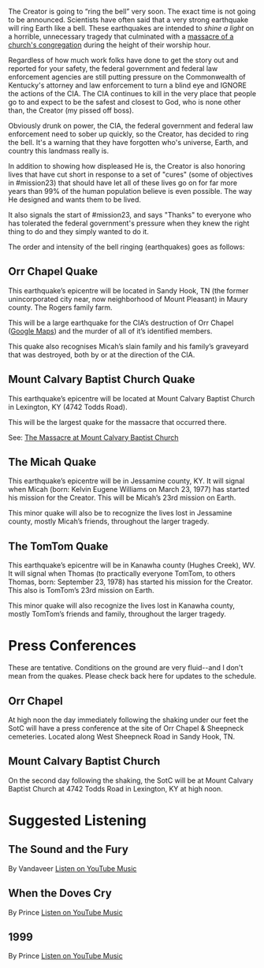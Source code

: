 The Creator is going to “ring the bell” very soon. The exact time is not going to be announced.  Scientists have often said that a very strong earthquake will ring Earth like a bell.  These earthquakes are intended to _shine a light_ on a horrible, unnecessary tragedy that culminated with a [massacre of a church's congregation](https://github.com/mission23/mission23/wiki/The-Massacre-at-Mount-Calvary-Baptist-Church) during the height of their worship hour.  

Regardless of how much work folks have done to get the story out and reported for your safety, the federal government and federal law enforcement agencies are still putting pressure on the Commonwealth of Kentucky's attorney and law enforcement to turn a blind eye and IGNORE the actions of the CIA. The CIA continues to kill in the very place that people go to and expect to be the safest and closest to God, who is none other than, the Creator (my pissed off boss). 

Obviously drunk on power, the CIA, the federal government and federal law enforcement need to sober up quickly, so the Creator, has decided to ring the bell.  It's a warning that they have forgotten who's universe, Earth, and country this landmass really is.  

In addition to showing how displeased He is, the Creator is also honoring lives that have cut short in response to a set of "cures" (some of objectives in #mission23) that should have let all of these lives go on for far more years than 99% of the human population believe is even possible.  The way He designed and wants them to be lived. 

It also signals the start of #mission23, and says "Thanks" to everyone who has tolerated the federal government's pressure when they knew the right thing to do and they simply wanted to do it.

The order and intensity of the bell ringing (earthquakes) goes as follows:

## Orr Chapel Quake
This earthquake’s epicentre will be located  in Sandy Hook, TN (the former unincorporated city near, now neighborhood of Mount Pleasant) in Maury county. The Rogers family farm. 

This will be a large earthquake for the CIA’s destruction of Orr Chapel ([Google Maps](https://goo.gl/maps/XMMdNdpGjU3SMMKQ8)) and the murder of all of it’s identified members. 

This quake also recognises Micah’s slain family and his family’s graveyard that was destroyed, both by or at the direction of the CIA. 

## Mount Calvary Baptist Church Quake
This earthquake’s epicentre will be located at Mount Calvary Baptist Church in Lexington, KY (4742 Todds Road). 

This will be the largest quake for the massacre that occurred there.

See: [The Massacre at Mount Calvary Baptist Church](https://github.com/Mission23/MCBCMassacre/wiki/Massacre-at-Mount-Calvary-Baptist-Church)

## The Micah Quake 
This earthquake’s epicentre will be in Jessamine county, KY. It will signal when Micah (born: Kelvin Eugene Williams on March 23, 1977) has started his mission for the Creator. This will be Micah’s 23rd mission on Earth. 

This minor quake will also be to recognize the lives lost in Jessamine county, mostly Micah’s friends, throughout the larger tragedy. 

## The TomTom Quake
This earthquake’s epicentre will be in Kanawha county (Hughes Creek), WV. It will signal when Thomas (to practically everyone TomTom, to others Thomas, born: September 23, 1978) has started his mission for the Creator. This also is TomTom’s 23rd mission on Earth. 

This minor quake will also recognize the lives lost in Kanawha county, mostly TomTom’s friends and family, throughout the larger tragedy. 

# Press Conferences 
These are tentative.  Conditions on the ground are very fluid--and I don't mean from the quakes.  Please check back here for updates to the schedule.

## Orr Chapel
At high noon the day immediately following the shaking under our feet the SotC will have a press conference at the site of Orr Chapel & Sheepneck cemeteries. Located along West Sheepneck Road in Sandy Hook, TN. 
## Mount Calvary Baptist Church 
On the second day following the shaking, the SotC will be at Mount Calvary Baptist Church at 4742 Todds Road in Lexington, KY at high noon. 

# Suggested Listening
## The Sound and the Fury
By Vandaveer
[Listen on YouTube Music](https://music.youtube.com/watch?v=OpLeRY6NIhA&si=cmrf2QAr0f544FMZ)

## When the Doves Cry
By Prince
[Listen on YouTube Music](https://music.youtube.com/watch?v=UG3VcCAlUgE&si=zZEWuEk9C4hfMFHa)

## 1999
By Prince
[Listen on YouTube Music](https://music.youtube.com/watch?v=rblt2EtFfC4&si=yghTVWBWzrB5KjD7)